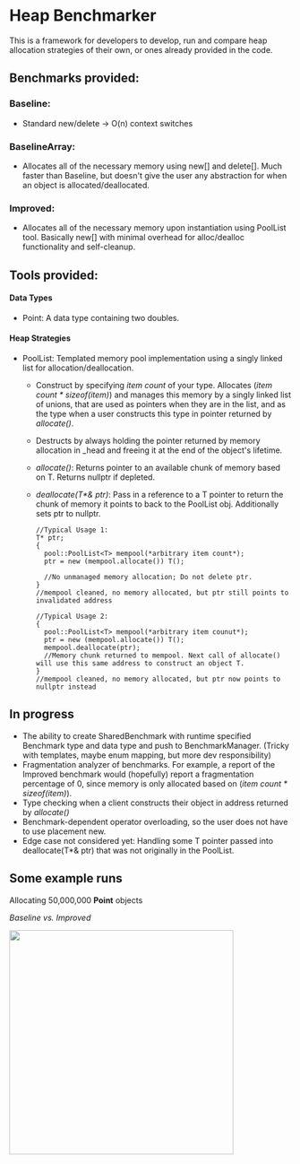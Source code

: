 # Heap Benchmarker

This is a framework for developers to develop, run and compare heap allocation strategies of their own, or ones already provided in the code.

## Benchmarks provided:

### Baseline:

- Standard new/delete -> O(n) context switches

### BaselineArray:

- Allocates all of the necessary memory using new[] and delete[]. Much faster than Baseline, but doesn't give the user any abstraction for when an object is allocated/deallocated.

### Improved:

- Allocates all of the necessary memory upon instantiation using PoolList tool. Basically new[] with minimal overhead for alloc/dealloc functionality and self-cleanup.
## Tools provided:

#### Data Types

- Point: A data type containing two doubles.

#### Heap Strategies

- PoolList: Templated memory pool implementation using a singly linked list for allocation/deallocation.
  - Construct by specifying *item count* of your type. Allocates (*item count \* sizeof(item)*) and manages this memory by a singly linked list of unions, that are used as pointers when they are in the list, and as the type when a user constructs this type in pointer returned by *allocate()*.
  - Destructs by always holding the pointer returned by memory allocation in _head and freeing it at the end of the object's lifetime.
  - *allocate()*: Returns pointer to an available chunk of memory based on T. Returns nullptr if depleted.
  - *deallocate(T\*& ptr)*: Pass in a reference to a T pointer to return the chunk of memory it points to back to the PoolList obj. Additionally sets ptr to nullptr.

    ```
    //Typical Usage 1:
    T* ptr;
    {
      pool::PoolList<T> mempool(*arbitrary item count*);
      ptr = new (mempool.allocate()) T();

      //No unmanaged memory allocation; Do not delete ptr.
    }
    //mempool cleaned, no memory allocated, but ptr still points to invalidated address
    
    //Typical Usage 2:
    {
      pool::PoolList<T> mempool(*arbitrary item counut*);
      ptr = new (mempool.allocate()) T();
      mempool.deallocate(ptr);
      //Memory chunk returned to mempool. Next call of allocate() will use this same address to construct an object T.
    }
    //mempool cleaned, no memory allocated, but ptr now points to nullptr instead
    ```
    
## In progress

- The ability to create SharedBenchmark with runtime specified Benchmark type and data type and push to BenchmarkManager. (Tricky with templates, maybe enum mapping, but more dev responsibility)
- Fragmentation analyzer of benchmarks. For example, a report of the Improved benchmark would (hopefully) report a fragmentation percentage of 0, since memory is only allocated based on (*item count \* sizeof(item)*).
- Type checking when a client constructs their object in address returned by *allocate()*
- Benchmark-dependent operator overloading, so the user does not have to use placement new.
- Edge case not considered yet: Handling some T pointer passed into deallocate(T*& ptr) that was not originally in the PoolList.

## Some example runs

Allocating 50,000,000 **Point** objects

*Baseline vs. Improved*

<img src="https://user-images.githubusercontent.com/91897211/142797963-9e2b93cf-c40a-46b4-a196-985d7cc25674.png" width="400">


